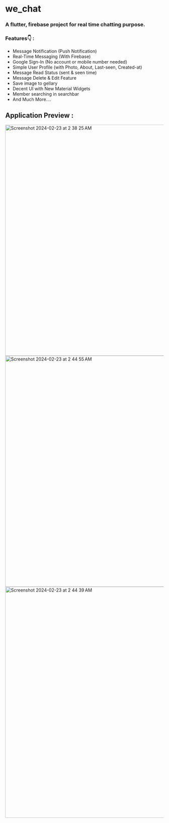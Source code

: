 # we_chat

### A flutter, firebase project for real time chatting purpose.

### Features👇 :

- Message Notification (Push Notification)
- Real-Time Messaging (With Firebase)
- Google Sign-In (No account or mobile number needed)
- Simple User Profile (with Photo, About, Last-seen, Created-at)
- Message Read Status (sent & seen time) 
- Message Delete & Edit Feature
- Save image to gellary
- Decent UI with New Material Widgets
- Member searching in searchbar
- And Much More....

## Application Preview :

<img width="733" alt="Screenshot 2024-02-23 at 2 38 25 AM" src="https://github.com/hafizflow/We-Chat/assets/143031834/def19f66-6249-44fa-a8d3-078f054a9c9b">
<img width="733" alt="Screenshot 2024-02-23 at 2 44 55 AM" src="https://github.com/hafizflow/We-Chat/assets/143031834/82b27d6e-771b-452c-bc66-3802ec3995af">
<img width="733" alt="Screenshot 2024-02-23 at 2 44 39 AM" src="https://github.com/hafizflow/We-Chat/assets/143031834/f34e6692-d5f4-4234-82fe-1ac21752e447">


